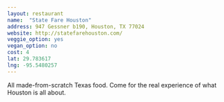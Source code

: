 ```yaml
---
layout: restaurant
name:  "State Fare Houston"
address: 947 Gessner b190, Houston, TX 77024
website: http://statefarehouston.com/
veggie_option: yes
vegan_option: no
cost: 4
lat: 29.783617
lng: -95.5480257
---
```


All made-from-scratch Texas food. Come for the real experience of what Houston is all about.
